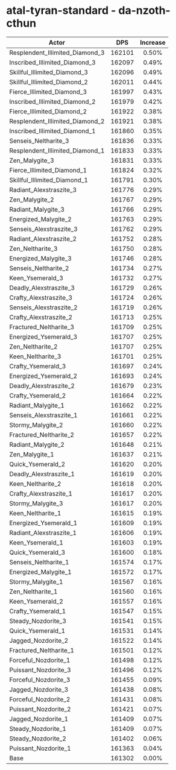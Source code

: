 # atal-tyran-standard - da-nzoth-cthun
| Actor | DPS | Increase |
|---|:---:|:---:|
|Resplendent_Illimited_Diamond_3|162101|0.50%|
|Inscribed_Illimited_Diamond_3|162097|0.49%|
|Skillful_Illimited_Diamond_3|162096|0.49%|
|Skillful_Illimited_Diamond_2|162011|0.44%|
|Fierce_Illimited_Diamond_3|161997|0.43%|
|Inscribed_Illimited_Diamond_2|161979|0.42%|
|Fierce_Illimited_Diamond_2|161922|0.38%|
|Resplendent_Illimited_Diamond_2|161921|0.38%|
|Inscribed_Illimited_Diamond_1|161860|0.35%|
|Senseis_Neltharite_3|161836|0.33%|
|Resplendent_Illimited_Diamond_1|161833|0.33%|
|Zen_Malygite_3|161831|0.33%|
|Fierce_Illimited_Diamond_1|161824|0.32%|
|Skillful_Illimited_Diamond_1|161791|0.30%|
|Radiant_Alexstraszite_3|161776|0.29%|
|Zen_Malygite_2|161767|0.29%|
|Radiant_Malygite_3|161766|0.29%|
|Energized_Malygite_2|161763|0.29%|
|Senseis_Alexstraszite_3|161762|0.29%|
|Radiant_Alexstraszite_2|161752|0.28%|
|Zen_Neltharite_3|161750|0.28%|
|Energized_Malygite_3|161746|0.28%|
|Senseis_Neltharite_2|161734|0.27%|
|Keen_Ysemerald_3|161732|0.27%|
|Deadly_Alexstraszite_3|161729|0.26%|
|Crafty_Alexstraszite_3|161724|0.26%|
|Senseis_Alexstraszite_2|161719|0.26%|
|Crafty_Alexstraszite_2|161713|0.25%|
|Fractured_Neltharite_3|161709|0.25%|
|Energized_Ysemerald_3|161707|0.25%|
|Zen_Neltharite_2|161707|0.25%|
|Keen_Neltharite_3|161701|0.25%|
|Crafty_Ysemerald_3|161697|0.24%|
|Energized_Ysemerald_2|161693|0.24%|
|Deadly_Alexstraszite_2|161679|0.23%|
|Crafty_Ysemerald_2|161664|0.22%|
|Radiant_Malygite_1|161662|0.22%|
|Senseis_Alexstraszite_1|161661|0.22%|
|Stormy_Malygite_2|161660|0.22%|
|Fractured_Neltharite_2|161657|0.22%|
|Radiant_Malygite_2|161648|0.21%|
|Zen_Malygite_1|161637|0.21%|
|Quick_Ysemerald_2|161620|0.20%|
|Deadly_Alexstraszite_1|161619|0.20%|
|Keen_Neltharite_2|161618|0.20%|
|Crafty_Alexstraszite_1|161617|0.20%|
|Stormy_Malygite_3|161617|0.20%|
|Keen_Neltharite_1|161615|0.19%|
|Energized_Ysemerald_1|161609|0.19%|
|Radiant_Alexstraszite_1|161606|0.19%|
|Keen_Ysemerald_1|161603|0.19%|
|Quick_Ysemerald_3|161600|0.18%|
|Senseis_Neltharite_1|161574|0.17%|
|Energized_Malygite_1|161572|0.17%|
|Stormy_Malygite_1|161567|0.16%|
|Zen_Neltharite_1|161560|0.16%|
|Keen_Ysemerald_2|161557|0.16%|
|Crafty_Ysemerald_1|161547|0.15%|
|Steady_Nozdorite_3|161541|0.15%|
|Quick_Ysemerald_1|161531|0.14%|
|Jagged_Nozdorite_2|161522|0.14%|
|Fractured_Neltharite_1|161501|0.12%|
|Forceful_Nozdorite_1|161498|0.12%|
|Puissant_Nozdorite_3|161496|0.12%|
|Forceful_Nozdorite_3|161455|0.09%|
|Jagged_Nozdorite_3|161438|0.08%|
|Forceful_Nozdorite_2|161431|0.08%|
|Puissant_Nozdorite_2|161421|0.07%|
|Jagged_Nozdorite_1|161409|0.07%|
|Steady_Nozdorite_1|161409|0.07%|
|Steady_Nozdorite_2|161402|0.06%|
|Puissant_Nozdorite_1|161363|0.04%|
|Base|161302|0.00%|
